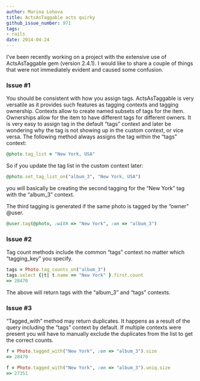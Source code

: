 ```yaml
---
author: Marina Lohova
title: ActsAsTaggable acts quirky
github_issue_number: 971
tags:
- rails
date: 2014-04-24
---
```


I’ve been recently working on a project with the extensive use of ActsAsTaggable gem (version 2.4.1). I would like to share a couple of things that were not immediately evident and caused some confusion.

### Issue #1 

You should be consistent with how you assign tags. ActsAsTaggable is very versatile as it provides such features as tagging contexts and tagging ownership. Contexts allow to create named subsets of tags for the item. Ownerships allow for the item to have different tags for different owners. It is very easy to assign tag in the default “tags” context and later be wondering why the tag is not showing up in the custom context, or vice versa. The following method always assigns the tag within the “tags” context: 

```ruby
@photo.tag_list = "New York, USA"
```
So if you update the tag list in the custom context later:

```ruby
@photo.set_tag_list_on("album_3", "New York, USA")
```
you will basically be creating the second tagging for the “New York” tag with the “album_3” context.

The third tagging is generated if the same photo is tagged by the “owner” @user.

```ruby
@user.tag(@photo, :with => "New York", :on => "album_3")
```

### Issue #2

Tag count methods include the common “tags” context no matter which “tagging_key” you specify.

```ruby
tags = Photo.tag_counts_on("album_3") 
tags.select {|t| t.name == "New York" }.first.count
=> 28470 
```
The above will return tags with the “album_3” and “tags” contexts.

### Issue #3

“Tagged_with” method may return duplicates. It happens as a result of the query including the “tags” context by default. If multiple contexts were present you will have to manually exclude the duplicates from the list to get the correct counts.

```ruby
f = Photo.tagged_with("New York", :on => "album_3").size
=> 28470 
```
```ruby
f = Photo.tagged_with("New York", :on => "album_3").uniq.size
=> 27351 
```

